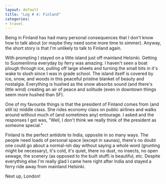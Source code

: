 ```yaml
---
layout: default
title: "Log # 4: Finland"
categories:
- travel
---
```


Being in Finland has had many personal consequences that I don't know how to talk about (or maybe they need some more time to simmer).  Anyway, the short story is that I'm unlikely to talk to Finland again.

With prompting I stayed on a little island just off mainland Helsinki.  Getting to Suomenlinna everyday by ferry was amazing.  I haven't seen a boat plough through ice, pulling off large sheets and turning the small bits in it's wake to slush since I was in grade school.  The island itself is covered by ice, snow, and woods in this peaceful pristine blanket of beauty and nostalgia.  Everything is hushed as the snow absorbs sound (and there's little wind) creating an air of peace and solitude (even in downtown things seem more hushed than SF). 

One of my favourite things is that the president of Finland comes from (and still is) middle class.  She rides economy class on public airlines and walks around without much of (and sometimes any) entourage.  I asked and the responses I got was, "Well, I don't think we really think of the president as someone special."

Finland is the perfect antidote to India, opposite in so many ways.  The people need loads of personal space (except in saunas), there's no doubt one could go about a normal-ish day without saying a whole word (grunting might be necessary), it's cold, it's quiet, there no dust, no insects, no open sewage, the scenery (as opposed to the built stuff) is beautiful, etc.  Despite everything else I'm really glad I came here right after India and stayed a ferry ride away from mainland Helsinki.


Next up, London!
